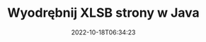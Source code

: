 ---
############################# Static ############################
layout: "auto-gen-merger"
date: 2022-10-18T06:34:23
draft: false
otherformats: odt one otp ott pdf pps ppsx ppt pptx rtf tex vdx vsdm vsdx vssm vssx

############################# Head ############################
head_title: "Wyodrębnij strony XLSB w Java"
head_description: "Szybko wyodrębnij strony z pliku XLSB w Java. Zapisz nowy dokument zawierający wybrane strony za pomocą interfejsu API łączenia dokumentów."

############################# Header ############################
title: "Wyodrębnij XLSB strony w Java"
description: "Wyodrębnij strony XLSB z kilkoma wierszami kodu Java."
bg_image: "https://cms.admin.containerize.com/templates/aspose/App_Themes/V3/images/bg/header1.png"
bg_overlay: false
button:
    enable: true
    icon: "fas fa-arrow-down"
    label: "Pobierz darmową wersję próbną"
    link: "https://downloads.groupdocs.com/merger/java"

############################# SubMenu ############################
submenu:
    enable: true

    left:
        img_alt: "GroupDocs.Merger for Java"
        image: "https://cms.admin.containerize.com/templates/groupdocs/images/product-logos/90x90-noborder/groupdocs-merger-java.png"
        product: "GroupDocs.Merger"
        platform: "Java"

    middle:
        button:

            # button loop
            - link: "https://apireference.groupdocs.com/merger/java"
              text: "Dokumentacja API"

            # button loop
            - link: "https://github.com/groupdocs-merger"
              text: "Przykłady kodu"

            # button loop
            - link: "https://products.groupdocs.app/merger/family"
              text: "Prezentacje na żywo"

            # button loop
            - link: "https://purchase.groupdocs.com/pricing/merger/java"
              text: "cennik"

    right:
        link_download: "https://downloads.groupdocs.com/merger"
        link_learn: "https://docs.groupdocs.com/merger/java"
        link_buy: "https://purchase.groupdocs.com"

############################# About ############################
about:
    enable: true
    title: "Informacje o interfejsie API GroupDocs.Merger for Java"
    content: |
        [GroupDocs.Merger for Java](/pl/merger/java/) oferuje proste rozwiązanie do bezpiecznego łączenia i dzielenia między szeroką gamą formatów dokumentów, w tym PDF, Microsoft Office (Word, Excel, PowerPoint , OneNote), OpenDocument, HTML, obrazy i wiele innych w aplikacjach Java. Dodając zaledwie kilka linijek kodu, wykonaj kilka operacji na dokumentach, takich jak przenoszenie, usuwanie, obracanie, zamiana, wyodrębnianie lub zmiana orientacji stron w dokumentach. Interfejs API scalania dokumentów obsługuje również podgląd stron dokumentu w postaci obrazu w celu analizy struktury dokumentu, formatowania i treści na stronie.
        
        GroupDocs.Merger API to właściwy wybór dla rozwiązań korporacyjnych, które potrzebują funkcji wyodrębniania stron plików. Te interfejsy API są dobrze obsługiwane we wszystkich głównych systemach operacyjnych i platformach, w tym J2SE 7.0 (1.7), J2SE 8.0 (1.8), Java 10.

############################# Steps ############################
steps:
    enable: true
    title_left: "Wyodrębnij strony plików XLSB w Java"
    content_left: |
        [GroupDocs.Merger for Java](/pl/merger/java/) ułatwia programistom Java wyodrębnienie żądanych stron z pliku XLSB i zapisanie go jako nowy plik zawierający wybrane strony, wykonując kilka prostych kroków.
        
        * Zainicjuj **ExtractOptions** numerami stron, które powinny pojawić się w wynikowym dokumencie.
        * Utwórz nową instancję **Merger** i przekaż ścieżkę dokumentu źródłowego jako parametr konstruktora.
        * Wywołaj **extractPages** i przekaż obiekt **ExtractOptions**.
        * Wywołaj **save** i określ ścieżkę do pliku, aby zapisać wynikowy dokument.

    title_right: "wymagania systemowe"
    content_right: |
        Interfejsy API GroupDocs.Merger for Java są obsługiwane na wszystkich głównych platformach i systemach operacyjnych. Przed wykonaniem poniższego kodu upewnij się, że masz zainstalowane w systemie następujące wymagania wstępne.

        * Systemy operacyjne: Microsoft Windows, Linux, MacOS
        * Środowiska programistyczne: NetBeans, IntelliJ IDEA, Eclipse
        * Ramy: J2SE 7.0 (1.7), J2SE 8.0 (1.8), Java 10
        * Pobierz najnowszą wersję GroupDocs.Merger for Java z [Maven](https://repository.groupdocs.com/webapp/#/artifacts/browse/tree/General/repo/com/groupdocs/groupdocs-merger)
         
    code: |
     {{% merger/additional-styles %}}
     {{< merger/code-merger title="Jak wyodrębnić strony pliku XLSB za pomocą przykładowego kodu Java">}}

        ```java    
        // Wyodrębnij strony pliku XLSB za pomocą GroupDocs.Merger API
        // Zainicjuj klasę ExtractOptions z wybranymi numerami stron
        ExtractOptions extractOptions = new ExtractOptions(new int[] { 2, 5 });

        // Utwórz wystąpienie połączenia z wejściowym dokumentem XLSB
        Merger merger = new Merger("input.xlsb");

        // Wywołaj metodę extractPages i przekaż do niej obiekt ExtractOptions
        merger.extractPages(extractOptions);
    
        // Wywołaj metodę zapisu, aby zapisać dokument wyjściowy z wyodrębnionymi stronami
        merger.save("output.xlsb");
        ```
     {{< /merger/code-merger >}}

############################# Demos ############################
demos:
    enable: true
    title: "Prezentacje na żywo — wyodrębnij XLSB strony online"
    content: |
       Wyodrębnij strony plików XLSB już teraz, odwiedzając witrynę [GroupDocs.Merger Live Demos](https://products.groupdocs.app/splitter/extract-pages/xlsb).
       Demo na żywo ma następujące zalety.
        
############################# About Formats ############################
about_formats:
    enable: true

############################# More Formats ############################
more_formats:
    enable: true
    title: "Wyodrębnij strony z innych formatów dokumentów"
    content: |
        Java łączy i dzieli interfejs API dla formatów plików i obrazów. Wyodrębnij niektóre z popularnych formatów plików, jak podano poniżej.

############################# Back to top ###############################
back_to_top:
    enable: true
---
